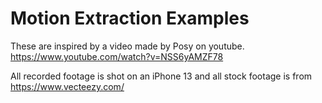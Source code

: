 # Motion Extraction Examples

These are inspired by a video made by Posy on youtube. https://www.youtube.com/watch?v=NSS6yAMZF78

All recorded footage is shot on an iPhone 13 and all stock footage is from https://www.vecteezy.com/
